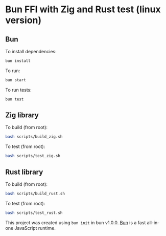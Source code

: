 # Bun FFI with Zig and Rust test (linux version)

## Bun

To install dependencies:

```bash
bun install
```

To run:

```bash
bun start
```

To run tests:

```bash
bun test
```

## Zig library

To build (from root):

```bash
bash scripts/build_zig.sh
```

To test (from root):

```bash
bash scripts/test_zig.sh
```

## Rust library

To build (from root):

```bash
bash scripts/build_rust.sh
```

To test (from root):

```bash
bash scripts/test_rust.sh
```

This project was created using `bun init` in bun v1.0.0. [Bun](https://bun.sh) is a fast all-in-one JavaScript runtime.
